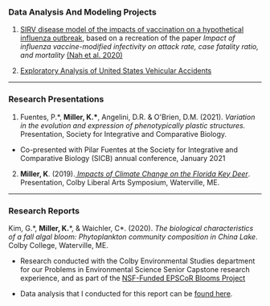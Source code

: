 ### Data Analysis And Modeling Projects

1. <a href = "https://kmiller222.github.io/bi382_remodeling_project/">SIRV disease model of the impacts of vaccination on a hypothetical influenza outbreak</a>, based on a recreation of the paper _Impact of influenza vaccine-modified infectivity on attack rate, case fatality ratio, and mortality_ [(Nah et al. 2020)](https://www.sciencedirect.com/science/article/pii/S0022519320300400?casa_token=ULe1vAIzFXEAAAAA:CPIUbNeMo9TVeiYXF06gzjRgGDaQOXtWIpzfIrJb5ZeqVdC6zolnLKhBXLFy3-Kalc_NFTkV_7o)

2. <a href = "https://kmiller222.github.io/es218_project/">Exploratory Analysis of United States Vehicular Accidents</a>

----

### Research Presentations

1. Fuentes, P.\*, **Miller, K.\***, Angelini, D.R. & O'Brien, D.M. (2021). _Variation in the evolution and expression of phenotypically plastic structures._ Presentation, Society for Integrative and Comparative Biology.

  *	Co-presented with Pilar Fuentes at the Society for Integrative and Comparative Biology (SICB) annual conference, January 2021

2. **Miller, K**. (2019).<a href = "https://kmiller222.github.io/key_deer_cons_project.html"> _Impacts of Climate Change on the Florida Key Deer_</a>. Presentation, Colby Liberal Arts Symposium, Waterville, ME.

----

### Research Reports

Kim, G.\*, **Miller, K.**\*, & Waichler, C\*. (2020). _The biological characteristics of a fall algal bloom: Phytoplankton community composition in China Lake_. Colby College, Waterville, ME.
  
  * Research conducted with the Colby Environmental Studies department for our Problems in Environmental Science Senior Capstone research experience, and as part of the <a href = "https://sites.dartmouth.edu/epscor-blooms/">NSF-Funded EPSCoR Blooms Project</a>
  
  * Data analysis that I conducted for this report can be <a href = "https://github.com/kmiller222/es494_data"> found here</a>.
